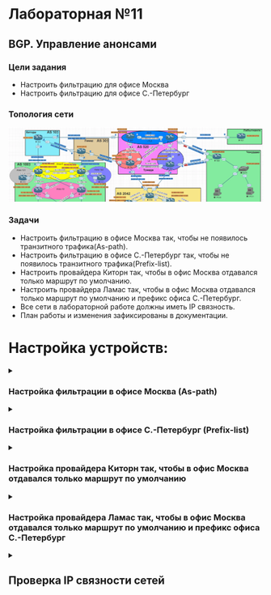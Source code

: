 # Лабораторная №11

## BGP. Управление анонсами

### Цели задания

- Настроить фильтрацию для офисе Москва
- Настроить фильтрацию для офисе С.-Петербург

### Топология сети

![](./img/lab_10.png)

### Задачи

- Настроить фильтрацию в офисе Москва так, чтобы не появилось транзитного трафика(As-path).
- Настроить фильтрацию в офисе С.-Петербург так, чтобы не появилось транзитного трафика(Prefix-list).
- Настроить провайдера Киторн так, чтобы в офис Москва отдавался только маршрут по умолчанию.
- Настроить провайдера Ламас так, чтобы в офис Москва отдавался только маршрут по умолчанию и префикс офиса С.-Петербург.
- Все сети в лабораторной работе должны иметь IP связность.
- План работы и изменения зафиксированы в документации.

# Настройка устройств:

<details>

<summary><H3>Настройка фильтрации в офисе Москва (As-path)</H3></summary>

При подключении к двум провайдерам возможна ситуации, когда **"наша"** AS может стать транзитной из-за того, что он анонсирует сети провайдеров друг другу. Чтобы предотвратить такое поведение "наша" AS должна анонсировать только **"свои"** сети, т.е. с пустым значением AS path.

### Создаем фильтр на R14 и R15

```
ip as-path access-list 1 permit ^$
```

### Применяем фильтр на вышестоящего провайдера

#### R14

```
!
router bgp 1001
 !
 address-family ipv4
  neighbor 207.231.240.1 filter-list 1 out
 exit-address-family
 !
 address-family ipv6
  neighbor 2001:1860:4000:100::1 filter-list 1 out
 exit-address-family
!

```

#### R15

```
!
router bgp 1001
 !
 address-family ipv4
  neighbor 128.249.190.1 filter-list 1 out
 exit-address-family
 !
 address-family ipv6
  neighbor 2001:468:1A08:1001::1 filter-list 1 out
 exit-address-family
!

```

### Проверка

#### R14 префиксы отдаваемые провайдеру

!["R14 префиксы отдаваемые провайдеру"](./img/advertised-routes_R14.png)

#### R15 префиксы отдаваемые провайдеру

!["R15 префиксы отдаваемые провайдеру"](./img/advertised-routes_R15.png)

Задача по предотвращению появления транзитного трафика в офисе Москва выполнена.

</details>

<details>

<summary><H3>Настройка фильтрации в офисе С.-Петербург (Prefix-list)</H3></summary>

Проблема с транзитным трафиком в офисе С.-Петербург аналогична проблеме в офисе Москва. Для ее решения используем prefix-list.

### Создаем prefix-list на R18

```
!
ip prefix-list pl_OUT seq 10 permit 67.73.193.0/30
ip prefix-list pl_OUT seq 20 permit 64.210.65.0/30
!
!
ipv6 prefix-list pl_OUT_v6 seq 10 permit 2C0F:F400:10FF:1::/64
ipv6 prefix-list pl_OUT_v6 seq 20 permit 2C0F:F400:10FF:2::/64
!

```

### Применяем prefix-list на вышестоящего провайдера

```
!
router bgp 2042
 !
 address-family ipv4
  neighbor 64.210.65.1 prefix-list pl_OUT out
  neighbor 67.73.193.1 prefix-list pl_OUT out
 exit-address-family
 !
 address-family ipv6
  neighbor 2C0F:F400:10FF:1::1 prefix-list pl_OUT_v6 out
  neighbor 2C0F:F400:10FF:2::1 prefix-list pl_OUT_v6 out
 exit-address-family
!

```

### Проверка

#### R18 префиксы отдаваемые провайдеру

!["R18 префиксы отдаваемые провайдеру"](./img/advertised-routes_R18.png)

Задача по предотвращению появления транзитного трафика в офисе С.-Петербург выполнена.

</details>

<details>

<summary><H3>Настройка провайдера Киторн так, чтобы в офис Москва отдавался только маршрут по умолчанию</H3></summary>

Создаем маршруты по умолчанию и route-map для фильтрации анонсируемых префиксов.

```
!
ip route 0.0.0.0 0.0.0.0 Null0
!
ip prefix-list pl_DEF seq 10 permit 0.0.0.0/0
!
ipv6 route ::/0 Null0
!
ipv6 prefix-list pl_DEF_ipv6 seq 5 permit ::/0
!
route-map rm_DEF_ipv6 permit 10
 match ipv6 address prefix-list pl_DEF_ipv6
!
route-map rm_DEF permit 10
 match ip address prefix-list pl_DEF
!
```

Настраиваем передачу маршрута по умолчанию и запрет передачи остальных префиксов.

```
!
router bgp 101
 !
 address-family ipv4
  neighbor 207.231.240.2 default-originate
  neighbor 207.231.240.2 route-map rm_DEF out
 exit-address-family
 !
 address-family ipv6
  neighbor 2001:1860:4000:100::2 default-originate
  neighbor 2001:1860:4000:100::2 route-map rm_DEF_ipv6 out
 exit-address-family
!
```

### Проверка

#### R14 префиксы получаемые от провайдера

!["R14 префиксы получаемые от провайдера"](./img/get-routes_R14.png)

</details>

<details>

<summary><H3>Настройка провайдера Ламас так, чтобы в офис Москва отдавался только маршрут по умолчанию и префикс офиса С.-Петербург</H3></summary>

Создаем маршруты по умолчанию и route-map для фильтрации анонсируемых префиксов.

```
ip route 0.0.0.0 0.0.0.0 Null0
!
ip prefix-list pl_DEF_SPB seq 10 permit 67.73.193.0/30
ip prefix-list pl_DEF_SPB seq 20 permit 64.210.65.0/30
ip prefix-list pl_DEF_SPB seq 30 permit 0.0.0.0/0
!
ipv6 route ::/0 Null0
!
ipv6 prefix-list pl_DEF_SPB_ipv6 seq 10 permit 2C0F:F400:10FF:1::/64
ipv6 prefix-list pl_DEF_SPB_ipv6 seq 20 permit 2C0F:F400:10FF:2::/64
ipv6 prefix-list pl_DEF_SPB_ipv6 seq 30 permit ::/0
!
route-map rm_DEF_SPB permit 10
 match ip address prefix-list pl_DEF_SPB
!
route-map rm_DEF_SPB_ipv6 permit 10
 match ipv6 address prefix-list pl_DEF_SPB_ipv6
!

```

Настраиваем передачу маршрута по умолчанию и передачи необходимых префиксов префиксов.

```
!
router bgp 301
 !
 address-family ipv4
  neighbor 128.249.190.2 default-originate
  neighbor 128.249.190.2 route-map rm_DEF_SPB out
 exit-address-family
 !
 address-family ipv6
  neighbor 2001:468:1A08:1001::2 default-originate
  neighbor 2001:468:1A08:1001::2 route-map rm_DEF_SPB_ipv6 out
 exit-address-family
!

```

### Проверка

#### R15 префиксы получаемые от провайдера

!["R15 префиксы получаемые от провайдера"](./img/get-routes_R15.png)

</details>

<details>

<summary><H2>Проверка IP связности сетей</H2></summary>

</details>
